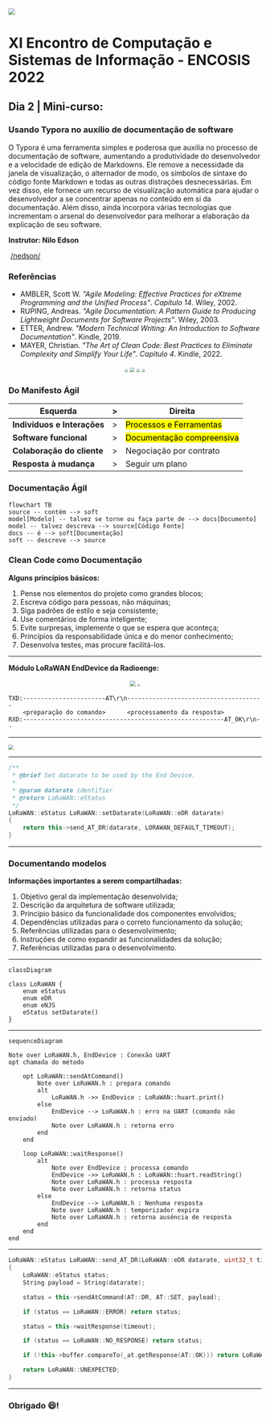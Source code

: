 <img src="./figures/typora-review.png" style="zoom:80%" />

# XI Encontro de Computação e Sistemas de Informação - ENCOSIS 2022





## Dia 2 | Mini-curso:

### Usando Typora no auxílio de documentação de software

O Typora é uma ferramenta simples e poderosa que auxilia no processo de documentação de software, aumentando a produtividade do desenvolvedor e a velocidade de edição de Markdowns. Ele remove a necessidade da janela de visualização, o alternador de modo, os símbolos de sintaxe do código fonte Markdown e todas as outras distrações desnecessárias. Em vez disso, ele fornece um recurso de visualização automática para ajudar o desenvolvedor a se concentrar apenas no conteúdo em si da documentação. Além disso, ainda incorpora várias tecnologias que incrementam o arsenal do desenvolvedor para melhorar a elaboração da explicação de seu software.

**Instrutor: Nilo Edson**

<img src="./figures/linkedin-logo.png" style="zoom:3%"/> [/nedson/](https://www.linkedin.com/in/nedson/)















### Referências

- AMBLER, Scott W. *"Agile Modeling: Effective Practices for eXtreme Programming and the Unified Process"*. *Capítulo 14*. Wiley, 2002.
- RUPING, Andreas. *"Agile Documentation: A Pattern Guide to Producing Lightweight Documents for Software Projects"*. Wiley, 2003.
- ETTER, Andrew. *"Modern Technical Writing: An Introduction to Software Documentation"*. Kindle, 2019.
- MAYER, Christian. *"The Art of Clean Code: Best Practices to Eliminate Complexity and Simplify Your Life"*. *Capítulo 4*. Kindle, 2022.

<div align="center">
    <img src="./figures/book1.jpg" style="zoom:40%"/>
    <img src="./figures/book2.jpg" style="zoom:55%"/>
    <img src="./figures/book3.jpg" style="zoom:45%"/>
    <img src="./figures/book4.jpg" style="zoom:42%"/>
</div>











### Do Manifesto Ágil

| Esquerda                    | >    | Direita                                |
| --------------------------- | ---- | -------------------------------------- |
| **Indivíduos e Interações** | >    | <mark>Processos e Ferramentas</mark>   |
| **Software funcional**      | >    | <mark>Documentação compreensiva</mark> |
| **Colaboração do cliente**  | >    | Negociação por contrato                |
| **Resposta à mudança**      | >    | Seguir um plano                        |

















### Documentação Ágil

```mermaid
flowchart TB
source -- contém --> soft
model[Modelo] -- talvez se torne ou faça parte de --> docs[Documento]
model -- talvez descreva --> source[Código Fonte]
docs -- é --> soft[Documentação]
soft -- descreve --> source
```











### Clean Code como Documentação

**Alguns princípios básicos:**

1. Pense nos elementos do projeto como grandes blocos;
2. Escreva código para pessoas, não máquinas;
3. Siga padrões de estilo e seja consistente;
4. Use comentários de forma inteligente;
5. Evite surpresas, implemente o que se espera que aconteça;
6. Princípios da responsabilidade única e do menor conhecimento;
7. Desenvolva testes, mas procure facilitá-los.













---







**Módulo LoRaWAN EndDevice da Radioenge:**





<div align="center">
    <img src="./figures/modulo-lorawan-radioenge.jpg" style="zoom:65%"/>
    <img src="./figures/radioenge-logo.png" style="zoom:30%"/>
</div>




```
TXD:-----------------------AT\r\n--------------------------------------
    <preparação do comando>      <processamento da resposta>
RXD:--------------------------------------------------------AT_OK\r\n--
```










---





<img src="./figures/use-comments.png" style="zoom:65%" />







---









```c++
/**
 * @brief Set datarate to be used by the End Device.
 * 
 * @param datarate identifier
 * @return LoRaWAN::eStatus 
 */
LoRaWAN::eStatus LoRaWAN::setDatarate(LoRaWAN::eDR datarate)
{
    return this->send_AT_DR(datarate, LORAWAN_DEFAULT_TIMEOUT);
}
```









---





### Documentando modelos

**Informações importantes a serem compartilhadas:**

1. Objetivo geral da implementação desenvolvida;
2. Descrição da arquitetura de software utilizada;
3. Princípio básico da funcionalidade dos componentes envolvidos;
4. Dependências utilizadas para o correto funcionamento da solução;
5. Referências utilizadas para o desenvolvimento;
6. Instruções de como expandir as funcionalidades da solução;
7. Referências utilizadas para o desenvolvimento.













---





```mermaid
classDiagram

class LoRaWAN {
	enum eStatus
	enum eDR
	enum eNJS
	eStatus setDatarate()
}
```





---





```mermaid
sequenceDiagram

Note over LoRaWAN.h, EndDevice : Conexão UART
opt chamada do método
	
	opt LoRaWAN::sendAtCommand()
		Note over LoRaWAN.h : prepara comando
		alt
			LoRaWAN.h ->> EndDevice : LoRaWAN::huart.print()
		else
			EndDevice --> LoRaWAN.h : erro na UART (comando não enviado)
			Note over LoRaWAN.h : retorna erro
		end
	end

    loop LoRaWAN::waitResponse()
        alt
        	Note over EndDevice : processa comando
            EndDevice ->> LoRaWAN.h : LoRaWAN::huart.readString()
            Note over LoRaWAN.h : processa resposta
            Note over LoRaWAN.h : retorna status
        else
            EndDevice --> LoRaWAN.h : Nenhuma resposta
            Note over LoRaWAN.h : temporizador expira
            Note over LoRaWAN.h : retorna ausência de resposta
        end
    end
end
```





---



```c++
LoRaWAN::eStatus LoRaWAN::send_AT_DR(LoRaWAN::eDR datarate, uint32_t timeout)
{
    LoRaWAN::eStatus status;
    String payload = String(datarate);

    status = this->sendAtCommand(AT::DR, AT::SET, payload);

    if (status == LoRaWAN::ERROR) return status;

    status = this->waitResponse(timeout);

    if (status == LoRaWAN::NO_RESPONSE) return status;

    if (!this->buffer.compareTo(_at.getResponse(AT::OK))) return LoRaWAN::OK;

    return LoRaWAN::UNEXPECTED;
}
```



---









### Obrigado :smile:!







